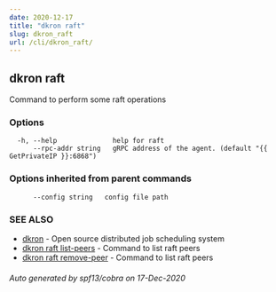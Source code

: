 ```yaml
---
date: 2020-12-17
title: "dkron raft"
slug: dkron_raft
url: /cli/dkron_raft/
---
```

## dkron raft

Command to perform some raft operations

### Options

```
  -h, --help              help for raft
      --rpc-addr string   gRPC address of the agent. (default "{{ GetPrivateIP }}:6868")
```

### Options inherited from parent commands

```
      --config string   config file path
```

### SEE ALSO

* [dkron](/cli/dkron/)	 - Open source distributed job scheduling system
* [dkron raft list-peers](/cli/dkron_raft_list-peers/)	 - Command to list raft peers
* [dkron raft remove-peer](/cli/dkron_raft_remove-peer/)	 - Command to list raft peers

###### Auto generated by spf13/cobra on 17-Dec-2020
